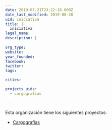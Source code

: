 ```yaml
---
date: 2019-07-21T23:22:18.000Z
date_last_modified: 2019-08-28
uid: iniciativa
title: |
  iniciativa
legal_name: 
description: |
  
org_type: 
website: 
year_founded: 
facebook: 
twitter: 
tags:

cities: 

projects_uids:
  - cargografias

---
```


Esta organización tiene los siguientes proyectos:

- [Cargografias](/proyectos/cargografias)

